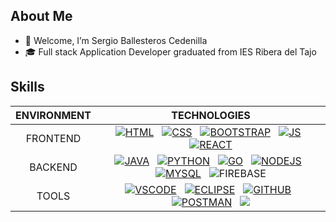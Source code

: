 
## About Me 
- 👋 Welcome, I’m Sergio Ballesteros Cedenilla
- 🎓 Full stack Application Developer graduated from IES Ribera del Tajo




## Skills 
| ENVIRONMENT | TECHNOLOGIES |
| :---: | :---: |
| FRONTEND | [![HTML](https://skillicons.dev/icons?i=html)](https://www.w3schools.com/html/) &nbsp;  [![CSS](https://skillicons.dev/icons?i=css)](https://www.w3schools.com/css/) &nbsp; [![BOOTSTRAP](https://skillicons.dev/icons?i=bootstrap)](https://getbootstrap.com/) &nbsp; [![JS](https://skillicons.dev/icons?i=js)](https://developer.mozilla.org/en-US/docs/Web/JavaScript) &nbsp; [![REACT](https://skillicons.dev/icons?i=react)](https://react.dev/) |
| BACKEND | [![JAVA](https://skillicons.dev/icons?i=java)](https://www.java.com/) &nbsp; [![PYTHON](https://skillicons.dev/icons?i=python)](https://www.python.org) &nbsp; [![GO](https://skillicons.dev/icons?i=go)](https://go.dev) &nbsp; [![NODEJS](https://skillicons.dev/icons?i=nodejs)](https://nodejs.org/en) &nbsp; [![MYSQL](https://skillicons.dev/icons?i=mysql)](https://www.mysql.com/) &nbsp; ![FIREBASE](https://skillicons.dev/icons?i=firebase) |
| TOOLS | [![VSCODE](https://skillicons.dev/icons?i=vscode)](https://code.visualstudio.com) &nbsp; [![ECLIPSE](https://skillicons.dev/icons?i=eclipse)](https://www.eclipse.org) &nbsp; [![GITHUB](https://skillicons.dev/icons?i=github)](https://www.github.com/) &nbsp; [![POSTMAN](https://skillicons.dev/icons?i=postman)](https://postman.com/) &nbsp; <img src="https://skillicons.dev/icons?i=linux&perline=20"/>
